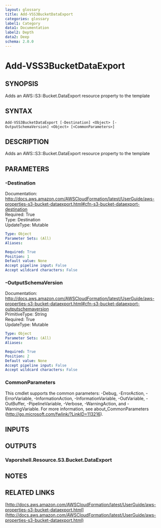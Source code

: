 ```yaml
---
layout: glossary
title: Add-VSS3BucketDataExport
categories: glossary
label1: Category
data1: Documentation
label2: Depth
data2: Deep
schema: 2.0.0
---
```


# Add-VSS3BucketDataExport

## SYNOPSIS
Adds an AWS::S3::Bucket.DataExport resource property to the template

## SYNTAX

```
Add-VSS3BucketDataExport [-Destination] <Object> [-OutputSchemaVersion] <Object> [<CommonParameters>]
```

## DESCRIPTION
Adds an AWS::S3::Bucket.DataExport resource property to the template

## PARAMETERS

### -Destination
Documentation: http://docs.aws.amazon.com/AWSCloudFormation/latest/UserGuide/aws-properties-s3-bucket-dataexport.html#cfn-s3-bucket-dataexport-destination    
Required: True    
Type: Destination    
UpdateType: Mutable

```yaml
Type: Object
Parameter Sets: (All)
Aliases:

Required: True
Position: 1
Default value: None
Accept pipeline input: False
Accept wildcard characters: False
```

### -OutputSchemaVersion
Documentation: http://docs.aws.amazon.com/AWSCloudFormation/latest/UserGuide/aws-properties-s3-bucket-dataexport.html#cfn-s3-bucket-dataexport-outputschemaversion    
PrimitiveType: String    
Required: True    
UpdateType: Mutable

```yaml
Type: Object
Parameter Sets: (All)
Aliases:

Required: True
Position: 2
Default value: None
Accept pipeline input: False
Accept wildcard characters: False
```

### CommonParameters
This cmdlet supports the common parameters: -Debug, -ErrorAction, -ErrorVariable, -InformationAction, -InformationVariable, -OutVariable, -OutBuffer, -PipelineVariable, -Verbose, -WarningAction, and -WarningVariable.
For more information, see about_CommonParameters (http://go.microsoft.com/fwlink/?LinkID=113216).

## INPUTS

## OUTPUTS

### Vaporshell.Resource.S3.Bucket.DataExport

## NOTES

## RELATED LINKS

[http://docs.aws.amazon.com/AWSCloudFormation/latest/UserGuide/aws-properties-s3-bucket-dataexport.html](http://docs.aws.amazon.com/AWSCloudFormation/latest/UserGuide/aws-properties-s3-bucket-dataexport.html)

